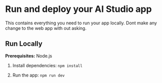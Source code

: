 # Run and deploy your AI Studio app

This contains everything you need to run your app locally.
Dont make any change to the web app with out asking.

## Run Locally

**Prerequisites:**  Node.js


1. Install dependencies:
   `npm install`

3. Run the app:
   `npm run dev`
